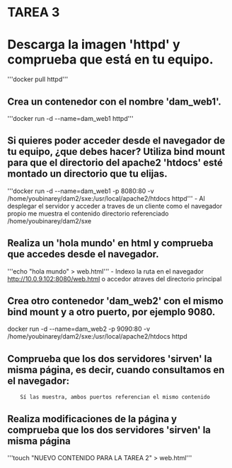# TAREA 3
# Descarga la imagen 'httpd' y comprueba que está en tu equipo.
'''docker pull httpd'''

## Crea un contenedor con el nombre 'dam_web1'.
'''docker run -d --name=dam_web1 httpd'''

## Si quieres poder acceder desde el navegador de tu equipo, ¿que debes hacer? Utiliza bind mount para que el directorio del apache2 'htdocs' esté montado un directorio que tu elijas.
'''docker run -d --name=dam_web1 -p 8080:80 -v /home/youbinarey/dam2/sxe:/usr/local/apache2/htdocs httpd''' - Al desplegar el servidor y acceder a traves de un cliente como el navegador propio me muestra el contenido directorio referenciado /home/youbinarey/dam2/sxe

## Realiza un 'hola mundo' en html y comprueba que accedes desde el navegador.
'''echo "hola mundo" > web.html''' - 
Indexo la ruta en el navegador http://10.0.9.102:8080/web.html o accedor atraves del directorio principal

## Crea otro contenedor 'dam_web2' con el mismo bind mount y a otro puerto, por ejemplo 9080.
docker run -d --name=dam_web2 -p 9090:80 -v /home/youbinarey/dam2/sxe:/usr/local/apache2/htdocs httpd

## Comprueba que los dos servidores 'sirven' la misma página, es decir, cuando consultamos en el navegador:
        Sí las muestra, ambos puertos referencian el mismo contenido
        
## Realiza modificaciones de la página y comprueba que los dos servidores 'sirven' la misma página
'''touch "NUEVO CONTENIDO PARA LA TAREA 2" > web.html'''
